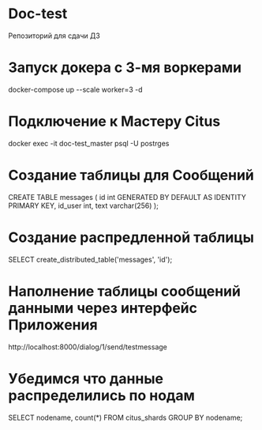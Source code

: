 # Doc-test
Репозиторий для сдачи ДЗ

# Запуск докера с 3-мя воркерами

docker-compose up --scale worker=3 -d

# Подключение к Мастеру Citus

docker exec -it doc-test_master psql -U postrges

# Создание таблицы для Сообщений

CREATE TABLE messages ( id int GENERATED BY DEFAULT AS IDENTITY PRIMARY KEY, id_user int, text varchar(256) );

# Создание распредленной таблицы

SELECT create_distributed_table('messages', 'id');

# Наполнение таблицы сообщений данными через интерфейс Приложения

http://localhost:8000/dialog/1/send/testmessage

# Убедимся что данные распределились по нодам

SELECT nodename, count(*)
FROM citus_shards GROUP BY nodename;